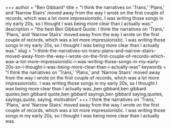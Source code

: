 +++
author = "Ben Gibbard"
title = "I think the narratives on 'Trans,' 'Plans,' and 'Narrow Stairs' moved away from the way I wrote on the first couple of records, which was a lot more impressionistic. I was writing those songs in my early 20s, so I thought I was being more clear than I actually was."
description = "the best Ben Gibbard Quote: I think the narratives on 'Trans,' 'Plans,' and 'Narrow Stairs' moved away from the way I wrote on the first couple of records, which was a lot more impressionistic. I was writing those songs in my early 20s, so I thought I was being more clear than I actually was."
slug = "i-think-the-narratives-on-trans-plans-and-narrow-stairs-moved-away-from-the-way-i-wrote-on-the-first-couple-of-records-which-was-a-lot-more-impressionistic-i-was-writing-those-songs-in-my-early-20s-so-i-thought-i-was-being-more-clear-than-i-actually-was"
keywords = "I think the narratives on 'Trans,' 'Plans,' and 'Narrow Stairs' moved away from the way I wrote on the first couple of records, which was a lot more impressionistic. I was writing those songs in my early 20s, so I thought I was being more clear than I actually was.,ben gibbard,ben gibbard quotes,ben gibbard quote,ben gibbard sayings,ben gibbard saying,quotes, sayings,quote, saying, motivation"
+++
I think the narratives on 'Trans,' 'Plans,' and 'Narrow Stairs' moved away from the way I wrote on the first couple of records, which was a lot more impressionistic. I was writing those songs in my early 20s, so I thought I was being more clear than I actually was.
